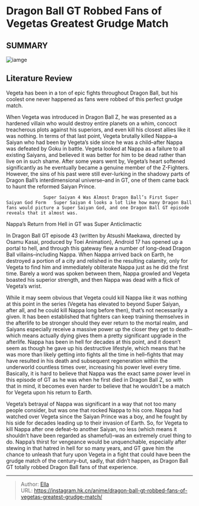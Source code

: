 # Dragon Ball GT Robbed Fans of Vegetas Greatest Grudge Match


## SUMMARY 

![iamge](https://static1.srcdn.com/wordpress/wp-content/uploads/2023/02/nappa-vs-vegeta-rematch.jpg)

## Literature Review

Vegeta has been in a ton of epic fights throughout Dragon Ball, but his coolest one never happened as fans were robbed of this perfect grudge match. 





When Vegeta was introduced in Dragon Ball Z, he was presented as a hardened villain who would destroy entire planets on a whim, concoct treacherous plots against his superiors, and even kill his closest allies like it was nothing. In terms of that last point, Vegeta brutally killed Nappa–a Saiyan who had been by Vegeta’s side since he was a child–after Nappa was defeated by Goku in battle. Vegeta looked at Nappa as a failure to all existing Saiyans, and believed it was better for him to be dead rather than live on in such shame. After some years went by, Vegeta’s heart softened significantly as he eventually became a genuine member of the Z-Fighters. However, the sins of his past were still ever-lurking in the shadowy parts of Dragon Ball’s interdimensional universe–and in GT, one of them came back to haunt the reformed Saiyan Prince.




                  Super Saiyan 4 Was Almost Dragon Ball’s First Super Saiyan God Form   Super Saiyan 4 looks a lot like how many Dragon Ball fans would picture a Super Saiyan God, and one Dragon Ball GT episode reveals that it almost was.   


 Nappa’s Return from Hell in GT was Super Anticlimactic 
          

In Dragon Ball GT episode 43 (written by Atsushi Maekawa, directed by Osamu Kasai, produced by Toei Animation), Android 17 has opened up a portal to hell, and through this gateway flew a number of long-dead Dragon Ball villains–including Nappa. When Nappa arrived back on Earth, he destroyed a portion of a city and relished in the resulting calamity, only for Vegeta to find him and immediately obliterate Nappa just as he did the first time. Barely a word was spoken between them, Nappa growled and Vegeta boasted his superior strength, and then Nappa was dead with a flick of Vegeta’s wrist.




While it may seem obvious that Vegeta could kill Nappa like it was nothing at this point in the series (Vegeta has elevated to beyond Super Saiyan, after all, and he could kill Nappa long before then), that’s not necessarily a given. It has been established that fighters can keep training themselves in the afterlife to be stronger should they ever return to the mortal realm, and Saiyans especially receive a massive power up the closer they get to death–which means actually dying gives them a pretty significant upgrade in the afterlife. Nappa has been in hell for decades at this point, and it doesn’t seem as though he gave up his destructive lifestyle, which means that he was more than likely getting into fights all the time in hell–fights that may have resulted in his death and subsequent regeneration within the underworld countless times over, increasing his power level every time. Basically, it is hard to believe that Nappa was the exact same power level in this episode of GT as he was when he first died in Dragon Ball Z, so with that in mind, it becomes even harder to believe that he wouldn’t be a match for Vegeta upon his return to Earth.




Vegeta’s betrayal of Nappa was significant in a way that not too many people consider, but was one that rocked Nappa to his core. Nappa had watched over Vegeta since the Saiyan Prince was a boy, and he fought by his side for decades leading up to their invasion of Earth. So, for Vegeta to kill Nappa after one defeat–to another Saiyan, no less (which means it shouldn’t have been regarded as shameful)–was an extremely cruel thing to do. Nappa’s thirst for vengeance would be unquenchable, especially after stewing in that hatred in hell for so many years, and GT gave him the chance to unleash that fury upon Vegeta in a fight that could have been the grudge match of the century–but, sadly, that didn’t happen, as Dragon Ball GT totally robbed Dragon Ball fans of that experience.



---

> Author: [Ella](https://instagram.hk.cn/)  
> URL: https://instagram.hk.cn/anime/dragon-ball-gt-robbed-fans-of-vegetas-greatest-grudge-match/  

